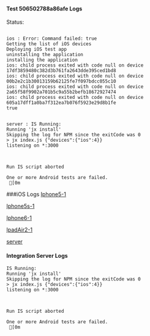 #### Test 506502788a86afe Logs

Status: 
```

ios : Error: Command failed: true
Getting the list of iOS devices 
Deploying iOS test app 
uninstalling the application 
installing the application 
ios: child process exited with code null on device 17df3859480c382d3b761fa2643dde395ced1bd8 
ios: child process exited with code null on device 00b2e2c1b30013159b62125fe7f097bdcc055c10 
ios: child process exited with code null on device 2a65f58f9902a701b5c9a55b2befb18672927474 
ios: child process exited with code null on device 605a17dff1a0ba7f312ea7b076f5923e29d8b1fe 
true


server : IS Running:
Running 'jx install'
Skipping the log for NPM since the exitCode was 0
> jx index.js {"devices":{"ios":4}}
listening on *:3000


 
Run IS script aborted
 
One or more Android tests are failed.
 [0m

```
###iOS Logs
[Iphone5-1](https://github.com/ThaliTester/TestResults/blob/506502788a86afe_Enable_UnitTest_tobybrad/iOS_Iphone5-1.md)

[Iphone5s-1](https://github.com/ThaliTester/TestResults/blob/506502788a86afe_Enable_UnitTest_tobybrad/iOS_Iphone5s-1.md)

[Iphone6-1](https://github.com/ThaliTester/TestResults/blob/506502788a86afe_Enable_UnitTest_tobybrad/iOS_Iphone6-1.md)

[IpadAir2-1](https://github.com/ThaliTester/TestResults/blob/506502788a86afe_Enable_UnitTest_tobybrad/iOS_IpadAir2-1.md)

[server](https://github.com/ThaliTester/TestResults/blob/506502788a86afe_Enable_UnitTest_tobybrad/iOS_server.md)




#### Integration Server Logs
```
IS Running:
Running 'jx install'
Skipping the log for NPM since the exitCode was 0
> jx index.js {"devices":{"ios":4}}
listening on *:3000


 
Run IS script aborted
 
One or more Android tests are failed.
 [0m

```

